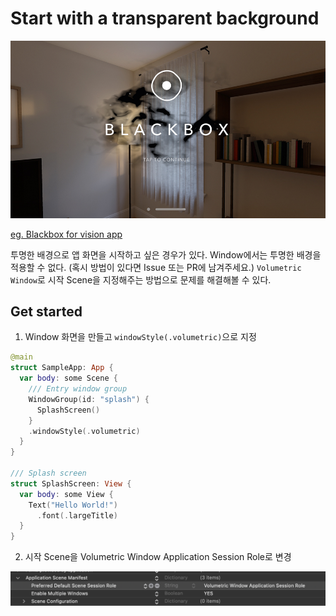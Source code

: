 # Start with a transparent background

<img src = "./Files/002-blackbox-vision-app.png" />

[eg. Blackbox for vision app](https://apps.apple.com/us/app/blackbox-for-vision/id6458588937)

투명한 배경으로 앱 화면을 시작하고 싶은 경우가 있다. Window에서는 투명한 배경을 적용할 수 없다. (혹시 방법이 있다면 Issue 또는 PR에 남겨주세요.) `Volumetric Window`로 시작 Scene을 지정해주는 방법으로 문제를 해결해볼 수 있다. 

## Get started

1. Window 화면을 만들고 `windowStyle(.volumetric)`으로 지정
```swift
@main
struct SampleApp: App {
  var body: some Scene {
    /// Entry window group
    WindowGroup(id: "splash") {
      SplashScreen()
    }
    .windowStyle(.volumetric)
  }
}

/// Splash screen
struct SplashScreen: View {
  var body: some View {
    Text("Hello World!")
      .font(.largeTitle)
  }
}
```

2. 시작 Scene을 Volumetric Window Application Session Role로 변경
<img src = "./Files/002-plist-scene.png" />